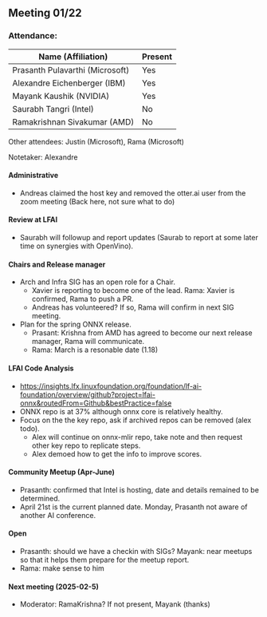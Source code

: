 ##  Meeting 01/22

### Attendance:

| Name (Affiliation)              | Present  |
| ------------------------------- | -------- |
| Prasanth Pulavarthi (Microsoft) | Yes |
| Alexandre Eichenberger (IBM)    | Yes |
| Mayank Kaushik (NVIDIA)         | Yes |
| Saurabh Tangri (Intel)          | No |
| Ramakrishnan Sivakumar (AMD)    | No |

Other attendees: Justin (Microsoft), Rama (Microsoft)

Notetaker: Alexandre

#### Administrative
  - Andreas claimed the host key and removed the otter.ai user from the zoom meeting
  (Back here, not sure what to do)

#### Review at LFAI
  - Saurabh will followup and report updates (Saurab to report at some later time on synergies with OpenVino).

#### Chairs and Release manager
- Arch and Infra SIG has an open role for a Chair.
  - Xavier is reporting to become one of the lead. Rama: Xavier is confirmed, Rama to push a PR.
  - Andreas has volunteered? If so, Rama will confirm in next SIG meeting.
- Plan for the spring ONNX release.
  - Prasant: Krishna from AMD has agreed to become our next release manager, Rama will communicate.
  - Rama: March is a resonable date (1.18)

#### LFAI Code Analysis
- https://insights.lfx.linuxfoundation.org/foundation/lf-ai-foundation/overview/github?project=lfai-onnx&routedFrom=Github&bestPractice=false
- ONNX repo is at 37% although onnx core is relatively healthy.
- Focus on the the key repo, ask if archived repos can be removed (alex todo).
  - Alex will continue on onnx-mlir repo, take note and then request other key repo to replicate steps.
  - Alex demoed how to get the info to improve scores.

#### Community Meetup (Apr-June)
- Prasanth: confirmed that Intel is hosting, date and details remained to be determined.
- April 21st is the current planned date. Monday, Prasanth not aware of another AI conference.

#### Open
 - Prasanth: should we have a checkin with SIGs? Mayank: near meetups so that it helps them prepare for the meetup report.
 - Rama: make sense to him
   
#### Next meeting (2025-02-5)
 - Moderator: RamaKrishna? If not present, Mayank (thanks)
